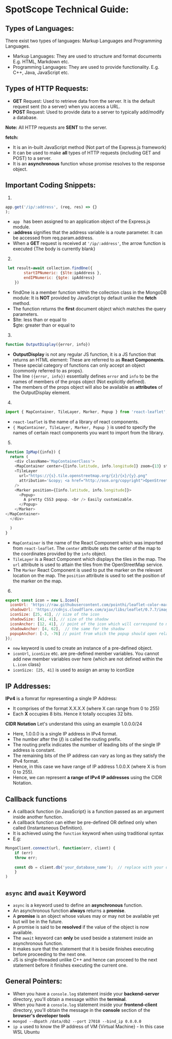 # SpotScope Technical Guide:

## Types of Languages:
There exist two types of languages: Markup Languages and Programming Languages.
- Markup Languages: They are used to structure and format documents E.g. HTML, Markdown etc. 
- Programming Languages: They are used to provide functionality. E.g. C++, Java, JavaScript etc.

## Types of HTTP Requests:

- **GET** Request: Used to retrieve data from the server. It is the default request sent {to a server} when you access a URL.
- **POST** Request: Used to provide data to a server to typically add/modify a database.

**Note:** All HTTP requests are **SENT** to the server.

**fetch:**
- It is an in-built JavaScript method (Not part of the Express.js framework)
- It can be used to make **all** types of HTTP requests (including GET and POST) to a server.
- It is an **asynchronous** function whose promise resolves to the response object.

## Important Coding Snippets:

1. 
``` javascript
app.get('/ip/:address', (req, res) => {}
); 
```

- `app ` has been assigned to an application object of the Express.js module. 
- **:address** signifies that the address variable is a route parameter. It can be accessed from req.param.address. 
- When a **GET** request is received at `'/ip/:address'`, the arrow function is executed {The body is currently blank}

2. 
``` javascript
 let result=await collection.findOne({
        startIPNumeric: {$lte:ipAddress }, 
        endIPNumeric: {$gte: ipAddress}
    })
```
- findOne is a member function within the collection class in the MongoDB module: It is **NOT** provided by JavaScript by default unlike the **fetch** method.
- The function returns the **first** document object which matches the query parameters.
- $lte: less than or equal to  
  $gte: greater than or equal to
3. 
``` javascript
function OutputDisplay({error, info}) 
```
- **OutputDisplay** is not any regular JS function, it is a JS function that returns an HTML element: These are referred to as **React Components**.
- These special category of functions can only accept an object {commonly referred to as props}.
- The line ``({error, info})`` essentially defines ``error`` and ``info`` to be the names of members of the props object (Not explicitly defined).
- The members of the props object will also be available as **attributes** of the OutputDisplay element.

4. 
``` javascript
import { MapContainer, TileLayer, Marker, Popup } from 'react-leaflet';
```
- ``react-leaflet`` is the name of a library of react components.
- ``{ MapContainer, TileLayer, Marker, Popup }`` is used to specify the names of certain react components you want to import from the library.

5. 
``` javascript
function IpMap({info}) {
  return (
    <div className='MapContainerClass'>
    <MapContainer center={[info.latitude, info.longitude]} zoom={13} style={{ height: "100vh", width: "100%" }}>
    <TileLayer
      url="https://{s}.tile.openstreetmap.org/{z}/{x}/{y}.png"
      attribution='&copy; <a href="http://osm.org/copyright">OpenStreetMap</a> contributors'
    /> 
    <Marker position={[info.latitude, info.longitude]}>
      <Popup>
        A pretty CSS3 popup. <br /> Easily customizable.
      </Popup>
    </Marker>
</MapContainer> 
  </div>

  )
}
```
- `MapContainer` is the name of the React Component which was imported from  `react-leaflet`. The `center` attribute sets the center of the map to the coordinates provided by the `info` object.
- `TileLayer`  is a React Component which displays the tiles in the map. The `url` attribute is used to attain the tiles from the OpenStreetMap service.
- The `Marker` React Component is used to put the marker on the relevant location on the map. The `position` attribute is used to set the position of the marker on the map.
6. 
``` javascript
export const icon = new L.Icon({
  iconUrl: 'https://raw.githubusercontent.com/pointhi/leaflet-color-markers/master/img/marker-icon-2x-red.png',
  shadowUrl: 'https://cdnjs.cloudflare.com/ajax/libs/leaflet/0.7.7/images/marker-shadow.png',
  iconSize: [25, 41], // size of the icon
  shadowSize: [41, 41], // size of the shadow
  iconAnchor: [12, 41], // point of the icon which will correspond to marker's location
  shadowAnchor: [4, 62],  // the same for the shadow
  popupAnchor: [-3, -76] // point from which the popup should open relative to the iconAnchor
});
```
- `new` keyword is used to create an instance of a pre-defined object.
- `iconUrl`, `iconSize` etc. are pre-defined member variables. You cannot add new member variables over here {which are not defined within the `L.icon` class}
- ` iconSize: [25, 41] ` is used to assign an array to iconSize






## IP Addresses:
**IPv4** is a fomrat for representing a single IP Address: 
- It comprises of the format X.X.X.X (where X can range from 0 to 255)
- Each **X** occupies 8 bits. Hence it totally occupies 32 bits.

**CIDR Notation**
Let's understand this using an example 1.0.0.0/24
- Here, 1.0.0.0 is a single IP address in IPv4 format.
- The number after the (**/**) is called the routing prefix.
- The routing prefix indicates the number of leading bits of the single IP address is constant.
- The remaining bits of the IP address can vary as long as they satisfy the IPv4 format.
- Hence, in this case we have range of IP address 1.0.0.X (where X is from 0 to 255).
- Hence, we can represent **a range of IPv4 IP addresses** using the CIDR Notation.

## Callback functions ##
- A callback function {in JavaScript} is a function passed as an argument inside another function.
- A callback function can either be pre-defined OR defined only when called {Instantaneous Definition}.
- It is achieved using the `function` keyword when using traditional syntax
- E.g: 
``` javascript
MongoClient.connect(url, function(err, client) {
    if (err) 
    throw err;
    
    const db = client.db('your_database_name');  // replace with your database name
    }
)
```
## `async` and `await` Keyword ##
- `async` is a keyword used to define an **asynchronous** function.
- An asynchronous function **always** returns a **promise**.
- A **promise** is an object whose values may or may not be available yet but will be in the future.
- A promise is said to be **resolved** if the value of the object is now available.
- The `await` keyword can **only** be used beside a statement inside an asynchronous function.
- It makes sure that the statement that it is beside finishes executing before proceeding to the next one.
- JS is single-threaded unlike C++ and hence can proceed to the next statement before it finishes executing the current one.

## General Pointers:
- When you have a ``console.log`` statement inside your **backend-server** directory, you'll obtain a message within the **terminal**.
- When you have a ``console.log`` statement inside your **frontend-client** directory, you'll obtain the message in the **console** section of the **browser's developer tools**
- `mongod --dbpath /data/db2 --port 27018 --bind_ip 0.0.0.0`
- `ip a` used to know the IP address of VM {Virtual Machine} - In this case WSL Ubuntu












            